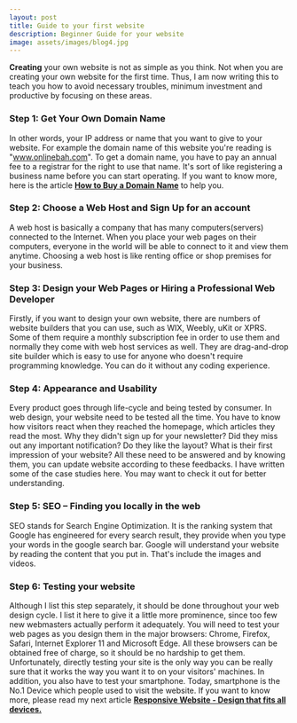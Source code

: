 ```yaml
---
layout: post
title: Guide to your first website
description: Beginner Guide for your website
image: assets/images/blog4.jpg
---
```


<strong>Creating</strong> your own website is not as simple as you think. Not when you are creating your own website for the first time. Thus, I am now writing this to teach you how to avoid necessary troubles, minimum investment and productive by focusing on these areas. 

<h3><strong>Step 1: Get Your Own Domain Name</strong></h3>

In other words, your IP address or name that you want to give to your website. For example the domain name of this website you're reading is "www.onlinebah.com". To get a domain name, you have to pay an annual fee to a registrar for the right to use that name. It's sort of like registering a business name before you can start operating. If you want to know more, here is the article <strong><a href="{{ site.url }}/2017/06/23/How_To_Buy_Domain_Name.html">How to Buy a Domain Name</a></strong> to help you. 

<h3><strong>Step 2: Choose a Web Host and Sign Up for an account</strong></h3>

A web host is basically a company that has many computers(servers) connected to the Internet. When you place your web pages on their computers, everyone in the world will be able to connect to it and view them anytime. Choosing a web host is like renting office or shop premises for your business. 
<!--There are a lot of web host companies and you can read more about it in this article “How to choose a web host for your company”. -->

<h3><strong>Step 3: Design your Web Pages or Hiring a Professional Web Developer</strong></h3>

Firstly, if you want to design your own website, there are numbers of website builders that you can use, such as WIX, Weebly, uKit or XPRS. Some of them require a monthly subscription fee in order to use them and normally they come with web host services as well. They are drag-and-drop site builder which is easy to use for anyone who doesn't require programming knowledge. You can do it without any coding experience. 
<!--Secondly, if you want to hire a professional web developer, here is the article “Hiring a Professional for your Website” which you need to read before approaching them. -->

<h3><strong>Step 4: Appearance and Usability</strong></h3>

Every product goes through life-cycle and being tested by consumer. In web design, your website need to be tested all the time. You have to know how visitors react when they reached the homepage, which articles they read the most. Why they didn't sign up for your newsletter? Did they miss out any important notification? Do they like the layout? What is their first impression of your website? All these need to be answered and by knowing them, you can update website according to these feedbacks. I have written some of the case studies here. You may want to check it out for better understanding.

<h3><strong>Step 5: SEO – Finding you locally in the web</strong></h3>

SEO stands for Search Engine Optimization. It is the ranking system that Google has engineered for every search result, they provide when you type your words in the google search bar. Google will understand your website by reading the content that you put in. That's include the images and videos. 
<!--The article “Ways to create an SEO friendly website” is a must read. Moreover, “How to Improve your Search Engine Ranking on Google" is also important for the simple reason that Google is the most popular search engine around.-->

<h3><strong>Step 6: Testing your website</strong></h3>

Although I list this step separately, it should be done throughout your web design cycle. I list it here to give it a little more prominence, since too few new webmasters actually perform it adequately. You will need to test your web pages as you design them in the major browsers: Chrome, Firefox, Safari, Internet Explorer 11 and Microsoft Edge. All these browsers can be obtained free of charge, so it should be no hardship to get them. Unfortunately, directly testing your site is the only way you can be really sure that it works the way you want it to on your visitors' machines. In addition, you also have to test your smartphone. Today, smartphone is the No.1 Device which people used to visit the website. If you want to know more, please read my next article <strong><a href="{{ site.url }}/2017/04/20/Responsive_Website.html">Responsive Website - Design that fits all devices.</a></strong>
